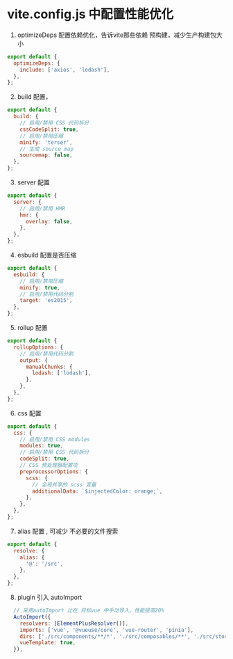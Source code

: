 # vite.config.js 中配置性能优化
1. optimizeDeps 配置依赖优化，告诉vite那些依赖 预构建，减少生产构建包大小
```js
export default {
  optimizeDeps: {
    include: ['axios', 'lodash'],
  },
};
```
2. build 配置，
```js
export default {
  build: {
    // 启用/禁用 CSS 代码拆分
    cssCodeSplit: true,
    // 启用/禁用压缩
    minify: 'terser',
    // 生成 source map
    sourcemap: false,
  },
};

```
3. server 配置 
```js
export default {
  server: {
    // 启用/禁用 HMR
    hmr: {
      overlay: false,
    },
  },
};

```
4. esbuild 配置是否压缩
```js
export default {
  esbuild: {
    // 启用/禁用压缩
    minify: true,
    // 启用/禁用代码分割
    target: 'es2015',
  },
};
```
5. rollup 配置
```js
export default {
  rollupOptions: {
    // 启用/禁用代码分割
    output: {
      manualChunks: {
        lodash: ['lodash'],
      },
    },
  },
};
```
6. css 配置
```js
export default {
  css: {
    // 启用/禁用 CSS modules
    modules: true,
    // 启用/禁用 CSS 代码拆分
    codeSplit: true,
    // CSS 预处理器配置项
    preprocessorOptions: {
      scss: {
        // 全局共享的 scss 变量
        additionalData: `$injectedColor: orange;`,
      },
    },
  },
};
```
7. alias 配置 , 可减少 不必要的文件搜索
```js
export default {
  resolve: {
    alias: {
      '@': '/src',
    },
  },
};
```

8. plugin 引入 autoImport
```js 
  // 采用autoImport 比在 目标vue 中手动导入，性能提高20%
  AutoImport({
    resolvers: [ElementPlusResolver()],
    imports: ['vue', '@vueuse/core', 'vue-router', 'pinia'],
    dirs: ['./src/components/**/*', './src/composables/**', './src/store/**', './types/**'],
    vueTemplate: true,
  }),
```